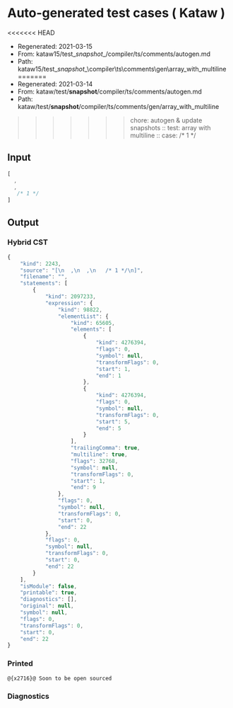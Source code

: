 # Auto-generated test cases ( Kataw )
<<<<<<< HEAD
- Regenerated: 2021-03-15
- From: kataw15/test\__snapshot__/compiler/ts/comments/autogen.md
- Path: kataw15/test\__snapshot__\compiler\ts\comments\gen\array_with_multiline
=======
- Regenerated: 2021-03-14
- From: kataw/test/__snapshot__/compiler/ts/comments/autogen.md
- Path: kataw/test/__snapshot__/compiler/ts/comments/gen/array_with_multiline
>>>>>>> chore: autogen & update snapshots
> :: test: array with multiline
> :: case:  /* 1 */
## Input

`````js
[
  ,
  ,
   /* 1 */
]
`````

## Output

### Hybrid CST

```javascript
{
    "kind": 2243,
    "source": "[\n  ,\n  ,\n   /* 1 */\n]",
    "filename": "",
    "statements": [
        {
            "kind": 2097233,
            "expression": {
                "kind": 98822,
                "elementList": {
                    "kind": 65605,
                    "elements": [
                        {
                            "kind": 4276394,
                            "flags": 0,
                            "symbol": null,
                            "transformFlags": 0,
                            "start": 1,
                            "end": 1
                        },
                        {
                            "kind": 4276394,
                            "flags": 0,
                            "symbol": null,
                            "transformFlags": 0,
                            "start": 5,
                            "end": 5
                        }
                    ],
                    "trailingComma": true,
                    "multiline": true,
                    "flags": 32768,
                    "symbol": null,
                    "transformFlags": 0,
                    "start": 1,
                    "end": 9
                },
                "flags": 0,
                "symbol": null,
                "transformFlags": 0,
                "start": 0,
                "end": 22
            },
            "flags": 0,
            "symbol": null,
            "transformFlags": 0,
            "start": 0,
            "end": 22
        }
    ],
    "isModule": false,
    "printable": true,
    "diagnostics": [],
    "original": null,
    "symbol": null,
    "flags": 0,
    "transformFlags": 0,
    "start": 0,
    "end": 22
}
```

### Printed

```javascript
@{x2716}@ Soon to be open sourced
```

### Diagnostics

```javascript

```

